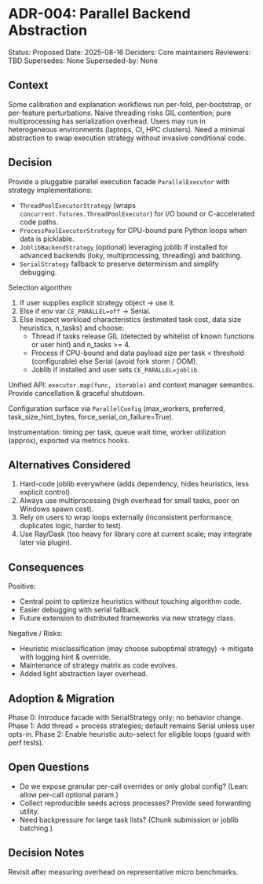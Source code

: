 # ADR-004: Parallel Backend Abstraction

Status: Proposed
Date: 2025-08-16
Deciders: Core maintainers
Reviewers: TBD
Supersedes: None
Superseded-by: None

## Context

Some calibration and explanation workflows run per-fold, per-bootstrap, or per-feature perturbations. Naive threading risks GIL contention; pure multiprocessing has serialization overhead. Users may run in heterogeneous environments (laptops, CI, HPC clusters). Need a minimal abstraction to swap execution strategy without invasive conditional code.

## Decision

Provide a pluggable parallel execution facade `ParallelExecutor` with strategy implementations:

- `ThreadPoolExecutorStrategy` (wraps `concurrent.futures.ThreadPoolExecutor`) for I/O bound or C-accelerated code paths.
- `ProcessPoolExecutorStrategy` for CPU-bound pure Python loops when data is picklable.
- `JoblibBackendStrategy` (optional) leveraging joblib if installed for advanced backends (loky, multiprocessing, threading) and batching.
- `SerialStrategy` fallback to preserve determinism and simplify debugging.

Selection algorithm:

1. If user supplies explicit strategy object -> use it.
2. Else if env var `CE_PARALLEL=off` -> Serial.
3. Else inspect workload characteristics (estimated task cost, data size heuristics, n_tasks) and choose:
   - Thread if tasks release GIL (detected by whitelist of known functions or user hint) and n_tasks >= 4.
   - Process if CPU-bound and data payload size per task < threshold (configurable) else Serial (avoid fork storm / OOM).
   - Joblib if installed and user sets `CE_PARALLEL=joblib`.

Unified API: `executor.map(func, iterable)` and context manager semantics. Provide cancellation & graceful shutdown.

Configuration surface via `ParallelConfig` (max_workers, preferred, task_size_hint_bytes, force_serial_on_failure=True).

Instrumentation: timing per task, queue wait time, worker utilization (approx), exported via metrics hooks.

## Alternatives Considered

1. Hard-code joblib everywhere (adds dependency, hides heuristics, less explicit control).
2. Always use multiprocessing (high overhead for small tasks, poor on Windows spawn cost).
3. Rely on users to wrap loops externally (inconsistent performance, duplicates logic, harder to test).
4. Use Ray/Dask (too heavy for library core at current scale; may integrate later via plugin).

## Consequences

Positive:

- Central point to optimize heuristics without touching algorithm code.
- Easier debugging with serial fallback.
- Future extension to distributed frameworks via new strategy class.

Negative / Risks:

- Heuristic misclassification (may choose suboptimal strategy) -> mitigate with logging hint & override.
- Maintenance of strategy matrix as code evolves.
- Added light abstraction layer overhead.

## Adoption & Migration

Phase 0: Introduce facade with SerialStrategy only; no behavior change.
Phase 1: Add thread + process strategies; default remains Serial unless user opts-in.
Phase 2: Enable heuristic auto-select for eligible loops (guard with perf tests).

## Open Questions

- Do we expose granular per-call overrides or only global config? (Lean: allow per-call optional param.)
- Collect reproducible seeds across processes? Provide seed forwarding utility.
- Need backpressure for large task lists? (Chunk submission or joblib batching.)

## Decision Notes

Revisit after measuring overhead on representative micro benchmarks.
